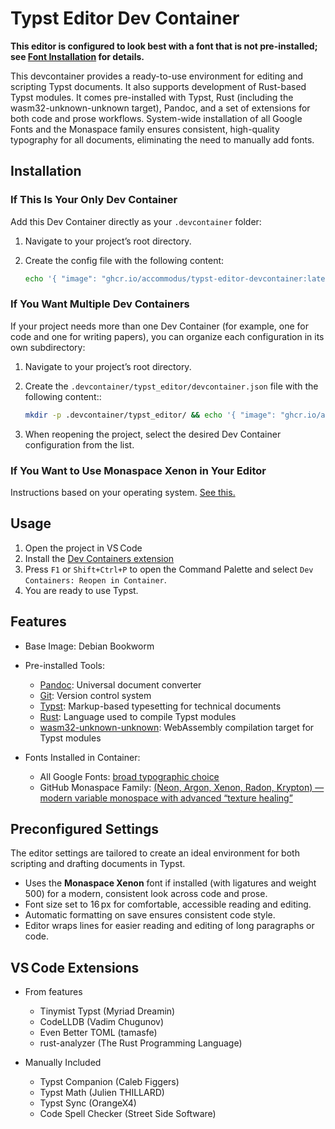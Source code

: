 # Typst Editor Dev Container

**This editor is configured to look best with a font that is not pre-installed; see [Font Installation](#Font-Install) for details.**

This devcontainer provides a ready-to-use environment for editing and scripting Typst documents. It also supports development of Rust-based Typst modules. It comes pre-installed with Typst, Rust (including the wasm32-unknown-unknown target), Pandoc, and a set of extensions for both code and prose workflows. System-wide installation of all Google Fonts and the Monaspace family ensures consistent, high-quality typography for all documents, eliminating the need to manually add fonts.



## Installation

### If This Is Your Only Dev Container

Add this Dev Container directly as your `.devcontainer` folder:

1. Navigate to your project’s root directory.

1. Create the config file with the following content:

   ```bash
   echo '{ "image": "ghcr.io/accommodus/typst-editor-devcontainer:latest" }' > .devcontainer.json
   ```

### If You Want Multiple Dev Containers

If your project needs more than one Dev Container (for example, one for code and one for writing papers), you can organize each configuration in its own subdirectory:

1. Navigate to your project’s root directory.

1. Create the `.devcontainer/typst_editor/devcontainer.json` file with the following content::

   ```bash
   mkdir -p .devcontainer/typst_editor/ && echo '{ "image": "ghcr.io/accommodus/typst-editor-devcontainer:latest" }' > .devcontainer/typst_editor/devcontainer.json
   ```
   
1. When reopening the project, select the desired Dev Container configuration from the list.

<a id="Font-Install"></a>
### If You Want to Use Monaspace Xenon in Your Editor
Instructions based on your operating system. [See this.](https://github.com/githubnext/monaspace?tab=readme-ov-file#desktop-installation)

## Usage

1. Open the project in VS Code
2. Install the [Dev Containers extension](https://marketplace.visualstudio.com/items?itemName=ms-vscode-remote.remote-containers)
3. Press `F1` or `Shift+Ctrl+P` to open the Command Palette and select `Dev Containers: Reopen in Container`.
4. You are ready to use Typst.

## Features

* Base Image: Debian Bookworm

* Pre-installed Tools:

  * [Pandoc](https://pandoc.org/): Universal document converter
  * [Git](https://git-scm.com/): Version control system
  * [Typst](https://typst.app/): Markup-based typesetting for technical documents
  * [Rust](https://www.rust-lang.org/): Language used to compile Typst modules
  * [wasm32-unknown-unknown](https://doc.rust-lang.org/rustc/platform-support/wasm32-unknown-unknown.html): WebAssembly compilation target for Typst modules

* Fonts Installed in Container:

  * All Google Fonts: [broad typographic choice](https://github.com/google/fonts)
  * GitHub Monaspace Family: [(Neon, Argon, Xenon, Radon, Krypton) — modern variable monospace with advanced “texture healing”](https://github.com/githubnext/monaspace)


## Preconfigured Settings

The editor settings are tailored to create an ideal environment for both scripting and drafting documents in Typst.

* Uses the **Monaspace Xenon** font if installed (with ligatures and weight 500) for a modern, consistent look across code and prose.
* Font size set to 16 px for comfortable, accessible reading and editing.
* Automatic formatting on save ensures consistent code style.
* Editor wraps lines for easier reading and editing of long paragraphs or code.

## VS Code Extensions

* From features

  * Tinymist Typst (Myriad Dreamin)
  * CodeLLDB (Vadim Chugunov)
  * Even Better TOML (tamasfe)
  * rust-analyzer (The Rust Programming Language)

* Manually Included

  * Typst Companion (Caleb Figgers)
  * Typst Math (Julien THILLARD)
  * Typst Sync (OrangeX4)
  * Code Spell Checker (Street Side Software)
